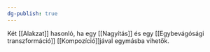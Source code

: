 ```yaml
---
dg-publish: true
---
```

Két [[Alakzat]] hasonló, ha egy [[Nagyítás]] és egy [[Egybevágósági transzformáció]] [[Kompozíció]]jával egymásba vihetők.